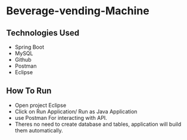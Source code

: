 # Beverage-vending-Machine

## Technologies Used

* Spring Boot
* MySQL
* Github
* Postman
* Eclipse

## How To Run

* Open project Eclipse
* Click on Run Application/ Run as Java Application
* use Postman For interacting with API.
* Theres no need to create database and tables, application will build them automatically.
